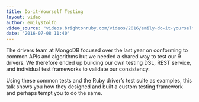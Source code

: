 ```yaml
---
title: Do-it-Yourself Testing
layout: video
author: emilystolfo
video_source: "videos.brightonruby.com/videos/2016/emily-do-it-yourself-testing.mp4"
date: '2016-07-08 11:40'
---
```


The drivers team at MongoDB focused over the last year on conforming to common APIs and algorithms but we needed a shared way to test our 9 drivers. We therefore ended up building our own testing DSL, REST service, and individual test frameworks to validate our consistency.

Using these common tests and the Ruby driver’s test suite as examples, this talk shows you how they designed and built a custom testing framework and perhaps tempt you to do the same.
